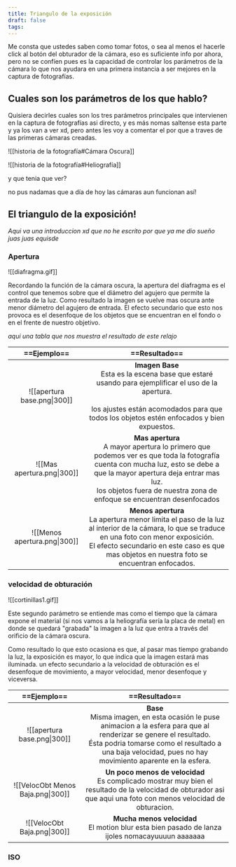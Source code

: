 ```yaml
---
title: Triangulo de la exposición
draft: false
tags:
---
```

Me consta que ustedes saben como tomar fotos, o sea al menos el hacerle click al botón del obturador de la cámara, eso es suficiente info por ahora, pero no se confíen pues es la capacidad de controlar los parámetros de la cámara lo que nos ayudara en una primera instancia a ser mejores en la captura de fotografías.

## Cuales son los parámetros de los que hablo?

Quisiera decirles cuales son los tres parámetros principales que intervienen en la captura de fotografías asi directo, y es más nomas saltense esta parte y ya los van a ver xd, pero antes les voy a comentar el por que a traves de las primeras cámaras creadas. 

![[historia de la fotografía#Cámara Oscura]]

![[historia de la fotografía#Heliografía]]

y que tenia que ver?

no pus nadamas que a día de hoy las cámaras aun funcionan así!

## El triangulo de la exposición!

*Aqui va una introduccion xd que no he escrito por que ya me dio sueño juas juas equisde*

### Apertura

![[diafragma.gif]]

Recordando la función de la cámara oscura, la apertura del diafragma es el control que tenemos sobre que el diámetro del agujero que permite la entrada de la luz. Como resultado la imagen se vuelve mas oscura ante menor diámetro del agujero de entrada.
El efecto secundario que esto nos provoca es el desenfoque de los objetos que se encuentran en el fondo o en el frente de nuestro objetivo.

*aqui una tabla que nos muestra el resultado de este relajo*


|       ==**Ejemplo**==        |                                                                                                                     ==Resultado==                                                                                                                     |
| :--------------------------: | :---------------------------------------------------------------------------------------------------------------------------------------------------------------------------------------------------------------------------------------------------: |
| ![[apertura base.png\|300]]  |                         **Imagen Base**<br>Esta es la escena base que estaré usando para ejemplificar el uso de la apertura.<br><br>los ajustes están acomodados para que todos los objetos estén enfocados y bien expuestos.                         |
|  ![[Mas apertura.png\|300]]  | **Mas apertura**<br>A mayor apertura lo primero que podemos ver es que toda la fotografía cuenta con mucha luz, esto se debe a que la mayor apertura deja entrar mas luz.<br> los objetos fuera de nuestra zona de enfoque se encuentran desenfocados |
| ![[Menos apertura.png\|300]] |    **Menos apertura**<br>La apertura menor limita el paso de la luz al interior de la cámara, lo que se traduce en una foto con menor exposición.<br>El efecto secundario en este caso es que mas objetos en nuestra foto se encuentran enfocados.    |


### velocidad de obturación
![[cortinillas1.gif]]

Este segundo parámetro se entiende mas como el tiempo que la cámara expone el material (si nos vamos a la heliografía sería la placa de metal) en donde se quedará "grabada" la imagen a la luz que entra a través del orificio de la cámara oscura.

Como resultado lo que esto ocasiona es que, al pasar mas tiempo grabando la luz, la exposición es mayor, lo que indica que la imagen estará mas iluminada.
un efecto secundario a la velocidad de obturación es el desenfoque de movimiento, a mayor velocidad, menor desenfoque y viceversa.


|          ==**Ejemplo**==          |                                                                                                              ==Resultado==                                                                                                              |
| :-------------------------------: | :-------------------------------------------------------------------------------------------------------------------------------------------------------------------------------------------------------------------------------------: |
|    ![[apertura base.png\|300]]    | **Base**<br>Misma imagen, en esta ocasión le puse animacion a la esfera para que al renderizar se genere el resultado.<br>Ésta podria tomarse como el resultado a una baja velocidad, pues no hay movimiento aparente en la esfera.<br> |
| ![[VelocObt Menos Baja.png\|300]] |                                   **Un poco menos de velocidad**<br>Es complicado mostrar muy bien el resultado de la velocidad de obturador asi que aqui una foto con menos velocidad de obturacion.                                   |
|    ![[VelocObt Baja.png\|300]]    |                                                                    **Mucha menos velocidad**<br>El motion blur esta bien pasado de lanza ijoles nomacayuuuun aaaaaaa                                                                    |


### ISO

